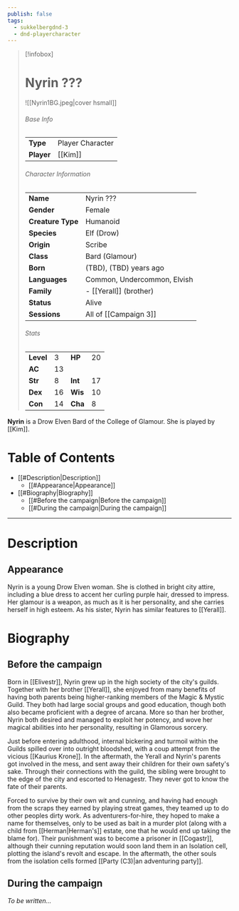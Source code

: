 ```yaml
---
publish: false
tags:
  - sukkelbergdnd-3
  - dnd-playercharacter
---
```

> [!infobox]  
> # Nyrin ???
> ![[Nyrin1BG.jpeg|cover hsmall]]  
> ###### Base Info
> | | |  
> |---|---|  
> | **Type** | Player Character |
> | **Player** | [[Kim]] |
> ###### Character Information  
> | | |  
> |---|---|  
> | **Name** | Nyrin ??? |
> | **Gender** | Female | 
> | **Creature Type** | Humanoid |
> | **Species** | Elf (Drow) |  
> | **Origin** | Scribe |
> | **Class** | Bard (Glamour) |  
> | **Born** | (TBD), (TBD) years ago |  
> | **Languages** | Common, Undercommon, Elvish |  
> | **Family** | - [[Yerall]] (brother) |
> | **Status** | Alive |
> | **Sessions** | All of [[Campaign 3]] |
> ###### Stats
> | | | | |
> |---|---|---|---|
> | **Level** | 3 | **HP** | 20 |
> | **AC** | 13 | | |
> | **Str** | 8 | **Int** | 17 |
> | **Dex** | 16 | **Wis** | 10 |
> | **Con** | 14 | **Cha** | 8 |

**Nyrin** is a Drow Elven Bard of the College of Glamour. She is played by [[Kim]]. 
# Table of Contents
- [[#Description|Description]]
	- [[#Appearance|Appearance]]
- [[#Biography|Biography]]
	- [[#Before the campaign|Before the campaign]]
	- [[#During the campaign|During the campaign]]
***
# Description
## Appearance
Nyrin is a young Drow Elven woman. She is clothed in bright city attire, including a blue dress to accent her curling purple hair, dressed to impress. Her glamour is a weapon, as much as it is her personality, and she carries herself in high esteem. As his sister, Nyrin has similar features to [[Yerall]].
# Biography
## Before the campaign
Born in [[Elivestr]], Nyrin grew up in the high society of the city's guilds. Together with her brother [[Yerall]], she enjoyed from many benefits of having both parents being higher-ranking members of the Magic & Mystic Guild. They both had large social groups and good education, though both also became proficient with a degree of arcana. More so than her brother, Nyrin both desired and managed to exploit her potency, and wove her magical abilities into her personality, resulting in Glamorous sorcery.

Just before entering adulthood, internal bickering and turmoil within the Guilds spilled over into outright bloodshed, with a coup attempt from the vicious [[Kaurius Krone]]. In the aftermath, the Yerall and Nyrin's parents got involved in the mess, and sent away their children for their own safety's sake. Through their connections with the guild, the sibling were brought to the edge of the city and escorted to Henagestr. They never got to know the fate of their parents.

Forced to survive by their own wit and cunning, and having had enough from the scraps they earned by playing streat games, they teamed up to do other peoples dirty work. As adventurers-for-hire, they hoped to make a name for themselves, only to be used as bait in a murder plot (along with a child from [[Herman|Herman's]] estate, one that he would end up taking the blame for). Their punishment was to become a prisoner in [[Cogastr]], although their cunning reputation would soon land them in an Isolation cell, plotting the island's revolt and escape. In the aftermath, the other souls from the isolation cells formed [[Party (C3)|an adventuring party]].
## During the campaign
*To be written...*